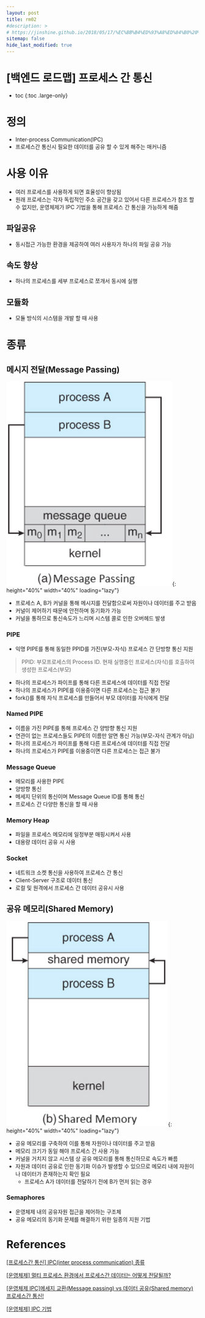 ```yaml
---
layout: post
title: rm02
#description: >
# https://jinshine.github.io/2018/05/17/%EC%BB%B4%ED%93%A8%ED%84%B0%20%EA%B8%B0%EC%B4%88/%EB%A9%94%EB%AA%A8%EB%A6%AC%EA%B5%AC%EC%A1%B0/
sitemap: false
hide_last_modified: true
---
```

# [백엔드 로드맵] 프로세스 간 통신

* toc
{:toc .large-only}

# 정의

- Inter-process Communication(IPC)
- 프로세스간 통신시 필요한 데이터를 공유 할 수 있게 해주는 매커니즘

# 사용 이유
- 여러 프로세스를 사용하게 되면 효율성이 향상됨
- 원래 프로세스는 각자 독립적인 주소 공간을 갖고 있어서 다른 프로세스가 참조 할 수 없지만, 운영체제가 IPC 기법을 통해 프로세스 간 통신을 가능하게 해줌

## 파일공유

- 동시접근 가능한 환경을 제공하여 여러 사용자가 하나의 파일 공유 가능

## 속도 향상

- 하나의 프로세스를 세부 프로세스로 쪼개서 동시에 실행

## 모듈화

- 모듈 방식의 시스템을 개발 할 때 사용

# 종류

## 메시지 전달(Message Passing)
![Untitled](/assets/img/cs/messagePassing.png){: height="40%" width="40%" loading="lazy"}
- 프로세스 A, B가 커널을 통해 메시지를 전달함으로써 자원이나 데이터를 주고 받음
- 커널이 제어하기 때문에 안전하며 동기화가 가능
- 커널을 통하므로 통신속도가 느리며 시스템 콜로 인한 오버헤드 발생

### PIPE

- 익명 PIPE를 통해 동일한 PPID를 가진(부모-자식) 프로세스 간 단방향 통신 지원

> PPID: 부모프로세스의 Process ID. 현재 실행중인 프로세스(자식)를 호출하여 생성한 프로세스(부모)

- 하나의 프로세스가 파이프를 통해 다른 프로세스에 데이터를 직접 전달
- 하나의 프로세스가 PIPE를 이용중이면 다른 프로세스는 접근 불가
- fork()를 통해 자식 프로세스를 만들어서 부모 데이터를 자식에게 전달

### Named PIPE
- 이름을 가진 PIPE를 통해 프로세스 간 양방향 통신 지원
- 연관이 없는 프로세스들도 PIPE의 이름만 알면 통신 가능(부모-자식 관계가 아님)
- 하나의 프로세스가 파이프를 통해 다른 프로세스에 데이터를 직접 전달
- 하나의 프로세스가 PIPE를 이용중이면 다른 프로세스는 접근 불가

### Message Queue
- 메모리를 사용한 PIPE
- 양방향 통신
- 메세지 단위의 통신이며 Message Queue ID를 통해 통신
- 프로세스 간 다양한 통신을 할 때 사용

### Memory Heap
- 파일을 프로세스 메모리에 일정부분 매핑시켜서 사용
- 대용량 데이터 공유 시 사용

### Socket
- 네트워크 소켓 통신을 사용하여 프로세스 간 통신
- Client-Server 구조로 데이터 통신
- 로컬 및 원격에서 프로세스 간 데이터 공유시 사용

## 공유 메모리(Shared Memory)
![Untitled](/assets/img/cs/sharedMemory.png){: height="40%" width="40%" loading="lazy"}
- 공유 메모리를 구축하여 이를 통해 자원이나 데이터를 주고 받음
- 메모리 크기가 동일 해야 프로세스 간 사용 가능
- 커널을 거치지 않고 시스템 상 공유 메모리를 통해 통신하므로 속도가 빠름
- 자원과 데이터 공유로 인한 동기화 이슈가 발생할 수 있으므로 메모리 내에 자원이나 데이터가 존재하는지 확인 필요
  - 프로세스 A가 데이터를 전달하기 전에 B가 먼저 읽는 경우

### Semaphores
- 운영체제 내의 공유자원 접근을 제어하는 구조체
- 공유 메모리의 동기화 문제를 해결하기 위한 일종의 지원 기법

# References
[[프로세스간 통신] IPC(inter process communication) 종류](https://doitnow-man.tistory.com/110)

[[운영체제] 멀티 프로세스 환경에서 프로세스간 데이터는 어떻게 전달될까?](https://hyuuny.tistory.com/153)

[[운영체제 IPC]메세지 교환(Message passing) vs 데이터 공유(Shared memory) 프로세스간 통신!](https://jhnyang.tistory.com/24)

[[운영체제] IPC 기법](https://velog.io/@redgem92/%EC%9A%B4%EC%98%81%EC%B2%B4%EC%A0%9C-IPC-%EA%B8%B0%EB%B2%95)